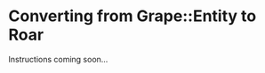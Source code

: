 Converting from Grape::Entity to Roar
=====================================

Instructions coming soon...
